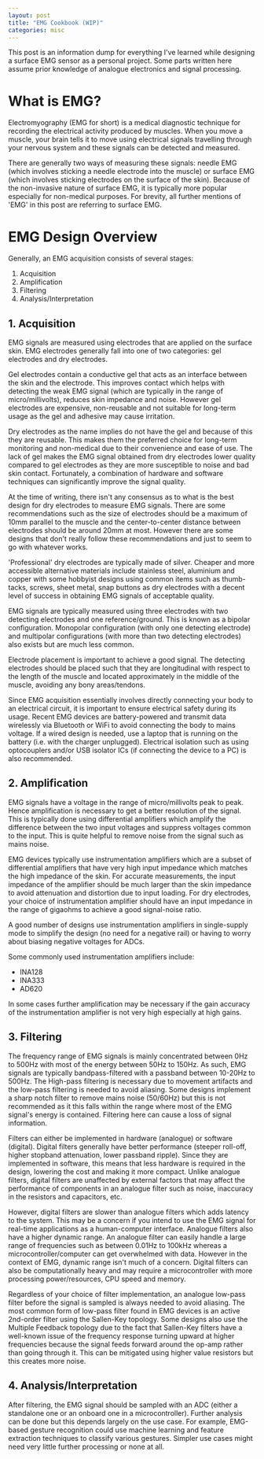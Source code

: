 ```yaml
---
layout: post
title: "EMG Cookbook (WIP)"
categories: misc
---
```


This post is an information dump for everything I've learned while designing a surface EMG sensor as a personal project. Some parts written here assume prior knowledge of analogue electronics and signal processing. 

# What is EMG?
Electromyography (EMG for short) is a medical diagnostic technique for recording the electrical activity produced by muscles. When you move a muscle, your brain tells it to move using electrical signals travelling through your nervous system and these signals can be detected and measured. 

There are generally two ways of measuring these signals: needle EMG (which involves sticking a needle electrode into the muscle) or surface EMG (which involves sticking electrodes on the surface of the skin). Because of the non-invasive nature of surface EMG, it is typically more popular especially for non-medical purposes. For brevity, all further mentions of 'EMG' in this post are referring to surface EMG. 

# EMG Design Overview
Generally, an EMG acquisition consists of several stages: 
1. Acquisition
2. Amplification
3. Filtering
4. Analysis/Interpretation

## 1. Acquisition
EMG signals are measured using electrodes that are applied on the surface skin. EMG electrodes generally fall into one of two categories: gel electrodes and dry electrodes. 

Gel electrodes contain a conductive gel that acts as an interface between the skin and the electrode. This improves contact which helps with detecting the weak EMG signal (which are typically in the range of micro/millivolts), reduces skin impedance and noise. However gel electrodes are expensive, non-reusable and not suitable for long-term usage as the gel and adhesive may cause irritation.  

Dry electrodes as the name implies do not have the gel and because of this they are reusable. This makes them the preferred choice for long-term monitoring and non-medical due to their convenience and ease of use. The lack of gel makes the EMG signal obtained from dry electrodes lower quality compared to gel electrodes as they are more susceptible to noise and bad skin contact. Fortunately, a combination of hardware and software techniques can significantly improve the signal quality. 

At the time of writing, there isn't any consensus as to what is the best design for dry electrodes to measure EMG signals. There are some recommendations such as the size of electrodes should be a maximum of 10mm parallel to the muscle and the center-to-center distance between electrodes should be around 20mm at most. However there are some designs that don't really follow these recommendations and just to seem to go with whatever works. 

'Professional' dry electrodes are typically made of silver. Cheaper and more accessible alternative materials include stainless steel, aluminium and copper with some hobbyist designs using common items such as thumb-tacks, screws, sheet metal, snap buttons as dry electrodes with a decent level of success in obtaining EMG signals of acceptable quality. 

EMG signals are typically measured using three electrodes with two detecting electrodes and one reference/ground. This is known as a bipolar configuration. Monopolar configuration (with only one detecting electrode) and multipolar configurations (with more than two detecting electrodes) also exists but are much less common. 

Electrode placement is important to achieve a good signal. The detecting electrodes should be placed such that they are longitudinal with respect to the length of the muscle and located approximately in the middle of the muscle, avoiding any bony areas/tendons. 

Since EMG acquisition essentially involves directly connecting your body to an electrical circuit, it is important to ensure electrical safety during its usage. Recent EMG devices are battery-powered and transmit data wirelessly via Bluetooth or WiFi to avoid connecting the body to mains voltage. If a wired design is needed, use a laptop that is running on the battery (i.e. with the charger unplugged). Electrical isolation such as using optocouplers and/or USB isolator ICs (if connecting the device to a PC) is also recommended.  

## 2. Amplification
EMG signals have a voltage in the range of micro/millivolts peak to peak. Hence amplification is necessary to get a better resolution of the signal. This is typically done using differential amplifiers which amplify the difference between the two input voltages and suppress voltages common to the input. This is quite helpful to remove noise from the signal such as mains noise. 

EMG devices typically use instrumentation amplifiers which are a subset of differential amplifiers that have very high input impedance which matches the high impedance of the skin. For accurate measurements, the input impedance of the amplifier should be much larger than the skin impedance to avoid attenuation and distortion due to input loading. For dry electrodes, your choice of instrumentation amplifier should have an input impedance in the range of gigaohms to achieve a good signal-noise ratio. 

A good number of designs use instrumentation amplifiers in single-supply mode to simplify the design (no need for a negative rail) or having to worry about biasing negative voltages for ADCs. 

Some commonly used instrumentation amplifiers include:
- INA128
- INA333
- AD620

In some cases further amplification may be necessary if the gain accuracy of the instrumentation amplifier is not very high especially at high gains. 

## 3. Filtering
The frequency range of EMG signals is mainly concentrated between 0Hz to 500Hz with most of the energy between 50Hz to 150Hz. As such, EMG signals are typically bandpass-filtered with a passband between 10-20Hz to 500Hz. The High-pass filtering is necessary due to movement artifacts and the low-pass filtering is needed to avoid aliasing. Some designs implement a sharp notch filter to remove mains noise (50/60Hz) but this is not recommended as it this falls within the range where most of the EMG signal's energy is contained. Filtering here can cause a loss of signal information. 

Filters can either be implemented in hardware (analogue) or software (digital). Digital filters generally have better performance (steeper roll-off, higher stopband attenuation, lower passband ripple). Since they are implemented in software, this means that less hardware is required in the design, lowering the cost and making it more compact. Unlike analogue filters, digital filters are unaffected by external factors that may affect the performance of components in an analogue filter such as noise, inaccuracy in the resistors and capacitors, etc. 

However, digital filters are slower than analogue filters which adds latency to the system. This may be a concern if you intend to use the EMG signal for real-time applications as a human-computer interface. Analogue filters also have a higher dynamic range. An analogue filter can easily handle a large range of frequencies such as between 0.01Hz to 100kHz whereas a microcontroller/computer can get overwhelmed with data. However in the context of EMG, dynamic range isn't much of a concern. Digital filters can also be computationally heavy and may require a microcontroller with more processing power/resources, CPU speed and memory. 

Regardless of your choice of filter implementation, an analogue low-pass filter before the signal is sampled is always needed to avoid aliasing. The most common form of low-pass filter found in EMG devices is an active 2nd-order filter using the Sallen-Key topology. Some designs also use the Multiple Feedback topology due to the fact that Sallen-Key filters have a well-known issue of the frequency response turning upward at higher frequencies because the signal feeds forward around the op-amp rather than going through it. This can be mitigated using higher value resistors but this creates more noise.  


## 4. Analysis/Interpretation
After filtering, the EMG signal should be sampled with an ADC (either a standalone one or an onboard one in a microcontroller). Further analysis can be done but this depends largely on the use case. For example, EMG-based gesture recognition could use machine learning and feature extraction techniques to classify various gestures. Simpler use cases might need very little further processing or none at all. 
